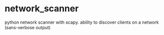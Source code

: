 # network_scanner
python network scanner with scapy. ability to discover clients on a network (sans-verbose output)

